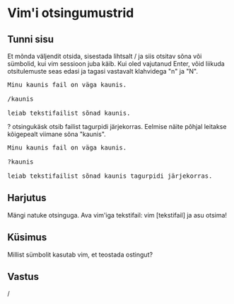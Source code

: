 # Vim'i otsingumustrid

## Tunni sisu

Et mõnda väljendit otsida, sisestada lihtsalt / ja siis otsitav sõna või sümbolid, kui vim sessioon juba käib. Kui oled vajutanud Enter, võid liikuda otsitulemuste seas edasi ja tagasi vastavalt klahvidega "n" ja "N".


<pre>
Minu kaunis fail on väga kaunis.

/kaunis

leiab tekstifailist sõnad kaunis.
</pre>

? otsingukäsk otsib failist tagurpidi järjekorras. Eelmise näite põhjal leitakse kõigepealt viimane sõna "kaunis".

<pre>
Minu kaunis fail on väga kaunis.

?kaunis

leiab tekstifailist sõnad kaunis tagurpidi järjekorras.
</pre>

## Harjutus

Mängi natuke otsinguga. Ava vim'iga tekstifail: vim [tekstifail] ja asu otsima!

## Küsimus

Millist sümbolit kasutab vim, et teostada ostingut?

## Vastus

/
